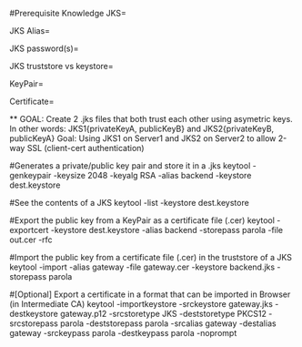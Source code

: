 #Prerequisite Knowledge
JKS=

JKS Alias=

JKS password(s)=

JKS truststore vs keystore=

KeyPair=

Certificate=

** GOAL: Create 2 .jks files that both trust each other using asymetric keys.
In other words: JKS1{privateKeyA, publicKeyB} and JKS2{privateKeyB, publicKeyA}
Goal: Using JKS1 on Server1 and JKS2 on Server2 to allow 2-way SSL (client-cert authentication)

#Generates a private/public key pair and store it in a .jks
keytool -genkeypair -keysize 2048 -keyalg RSA -alias backend -keystore dest.keystore

#See the contents of a JKS
keytool -list -keystore dest.keystore

#Export the public key from a KeyPair as a certificate file (.cer)
keytool -exportcert -keystore dest.keystore -alias backend -storepass parola -file out.cer -rfc

#Import the public key from a certificate file (.cer) in the truststore of a JKS
keytool -import -alias gateway -file gateway.cer -keystore backend.jks -storepass parola

#[Optional] Export a certificate in a format that can be imported in Browser (in Intermediate CA)
keytool -importkeystore -srckeystore gateway.jks -destkeystore gateway.p12 -srcstoretype JKS -deststoretype PKCS12 -srcstorepass parola -deststorepass parola -srcalias gateway -destalias gateway -srckeypass parola -destkeypass parola -noprompt